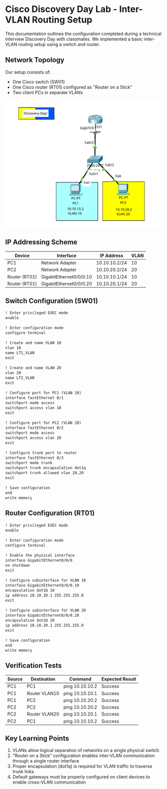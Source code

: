 # Cisco Discovery Day Lab - Inter-VLAN Routing Setup

This documentation outlines the configuration completed during a technical interview Discovery Day with classmates. We implemented a basic inter-VLAN routing setup using a switch and router.

## Network Topology

Our setup consists of:
- One Cisco switch (SW01)
- One Cisco router (RT01) configured as "Router on a Stick"
- Two client PCs in separate VLANs



![Network Topology](/images/topology.png)

## IP Addressing Scheme

| Device | Interface | IP Address | VLAN |
|--------|-----------|------------|------|
| PC1 | Network Adapter | 10.10.10.2/24 | 10 |
| PC2 | Network Adapter | 10.10.20.2/24 | 20 |
| Router (RT01) | GigabitEthernet0/0/0.10 | 10.10.10.1/24 | 10 |
| Router (RT01) | GigabitEthernet0/0/0.20 | 10.10.20.1/24 | 20 |

## Switch Configuration (SW01)

```cisco
! Enter privileged EXEC mode
enable

! Enter configuration mode
configure terminal

! Create and name VLAN 10
vlan 10
name LT1_VLAN
exit

! Create and name VLAN 20
vlan 20
name LT2_VLAN
exit

! Configure port for PC1 (VLAN 10)
interface fastEthernet 0/1
switchport mode access
switchport access vlan 10
exit

! Configure port for PC2 (VLAN 20)
interface fastEthernet 0/2
switchport mode access
switchport access vlan 20
exit

! Configure trunk port to router
interface fastEthernet 0/3
switchport mode trunk
switchport trunk encapsulation dot1q
switchport trunk allowed vlan 10,20
exit

! Save configuration
end
write memory
```

## Router Configuration (RT01)

```cisco
! Enter privileged EXEC mode
enable

! Enter configuration mode
configure terminal

! Enable the physical interface
interface GigabitEthernet0/0/0
no shutdown
exit

! Configure subinterface for VLAN 10
interface GigabitEthernet0/0/0.10
encapsulation dot1Q 10
ip address 10.10.10.1 255.255.255.0
exit

! Configure subinterface for VLAN 20
interface GigabitEthernet0/0/0.20
encapsulation dot1Q 20
ip address 10.10.20.1 255.255.255.0
exit

! Save configuration
end
write memory
```

## Verification Tests

| Source | Destination | Command | Expected Result |
|--------|-------------|---------|----------------|
| PC1 | PC1 | ping 10.10.10.2 | Success |
| PC1 | Router VLAN10 | ping 10.10.10.1 | Success |
| PC1 | PC2 | ping 10.10.20.2 | Success |
| PC2 | PC2 | ping 10.10.20.2 | Success |
| PC2 | Router VLAN20 | ping 10.10.20.1 | Success |
| PC2 | PC1 | ping 10.10.10.2 | Success |

## Key Learning Points

1. VLANs allow logical separation of networks on a single physical switch
2. "Router on a Stick" configuration enables inter-VLAN communication through a single router interface
3. Proper encapsulation (dot1q) is required for VLAN traffic to traverse trunk links
4. Default gateways must be properly configured on client devices to enable cross-VLAN communication
